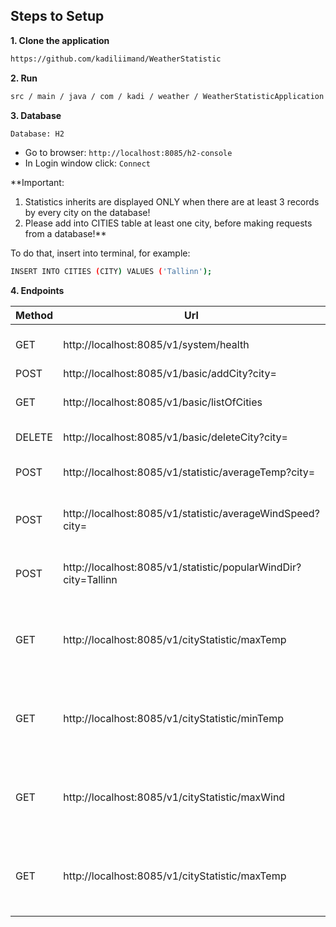 ## Steps to Setup

**1. Clone the application**
```bash
https://github.com/kadiliimand/WeatherStatistic
```

**2. Run**
```bash
src / main / java / com / kadi / weather / WeatherStatisticApplication 
```

**3. Database**
```bash
Database: H2
```


+ Go to browser:  `http://localhost:8085/h2-console`
+ In Login window click: `Connect`

**Important: 
1. Statistics inherits are displayed ONLY when there are at least 3 records by every city on the database!
2. Please add into CITIES table at least one city, before making requests from a database!**

To do that, insert into terminal, for example:
```bash
INSERT INTO CITIES (CITY) VALUES ('Tallinn');
```

**4. Endpoints**


| Method | Url | Description |
| ------ | --- | ----------- | 
| GET    | http://localhost:8085/v1/system/health | Check does application works | 
| POST   | http://localhost:8085/v1/basic/addCity?city= | Add new city | 
| GET    | http://localhost:8085/v1/basic/listOfCities | Get a list of cities from database | 
| DELETE | http://localhost:8085/v1/basic/deleteCity?city= | Delete city by name | 
| POST   | http://localhost:8085/v1/statistic/averageTemp?city= | Get average temperature by city name | 
| POST   | http://localhost:8085/v1/statistic/averageWindSpeed?city= | Get average wind speed (mph) by city name |
| POST   | http://localhost:8085/v1/statistic/popularWindDir?city=Tallinn | Get most popular wind direction by city name |
| GET    | http://localhost:8085/v1/cityStatistic/maxTemp | Get warmest city (by average temperature) from database |
| GET    | http://localhost:8085/v1/cityStatistic/minTemp | Get coldest city (by average temperature) from database |
| GET    | http://localhost:8085/v1/cityStatistic/maxWind | Get windier city (by average wind speed) from database |
| GET    | http://localhost:8085/v1/cityStatistic/maxTemp | Get wind-silent city (by average wind speed) from database |

